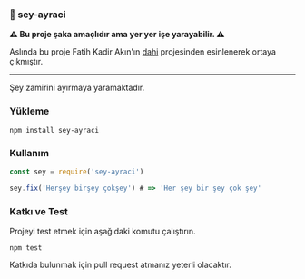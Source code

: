 ### :hatching_chick: sey-ayraci

**:warning: Bu proje şaka amaçlıdır ama yer yer işe yarayabilir. :warning:**

Aslında bu proje Fatih Kadir Akın'ın [dahi](https://github.com/f/dahi) projesinden esinlenerek ortaya çıkmıştır. 

---

Şey zamirini ayırmaya yaramaktadır.

### Yükleme

```shell script
npm install sey-ayraci
```

### Kullanım

```js
const sey = require('sey-ayraci')

sey.fix('Herşey birşey çokşey') # => 'Her şey bir şey çok şey'
```

### Katkı ve Test

Projeyi test etmek için aşağıdaki komutu çalıştırın.

```shell script
npm test
```

Katkıda bulunmak için pull request atmanız yeterli olacaktır.
